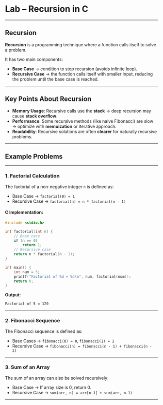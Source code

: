 
# Lab – Recursion in C

---

## Recursion

**Recursion** is a programming technique where a function calls itself to solve a problem.  

It has two main components:

- **Base Case** → condition to stop recursion (avoids infinite loop).  
- **Recursive Case** → the function calls itself with smaller input, reducing the problem until the base case is reached.  

---

## Key Points About Recursion

- **Memory Usage**: Recursive calls use the **stack** → deep recursion may cause **stack overflow**.  
- **Performance**: Some recursive methods (like naive Fibonacci) are slow → optimize with **memoization** or iterative approach.  
- **Readability**: Recursive solutions are often **clearer** for naturally recursive problems.  

---

## Example Problems

---

### **1. Factorial Calculation**

The factorial of a non-negative integer `n` is defined as:

- Base Case → `factorial(0) = 1`
- Recursive Case → `factorial(n) = n * factorial(n - 1)`

#### C Implementation:

```c
#include <stdio.h>

int factorial(int n) {
    // Base case
    if (n == 0)
        return 1;
    // Recursive case
    return n * factorial(n - 1);
}

int main() {
    int num = 5;
    printf("Factorial of %d = %d\n", num, factorial(num));
    return 0;
}
```

**Output:**  
```
Factorial of 5 = 120
```

---

### **2. Fibonacci Sequence**

The Fibonacci sequence is defined as:

- Base Cases → `fibonacci(0) = 0`, `fibonacci(1) = 1`
- Recursive Case → `fibonacci(n) = fibonacci(n - 1) + fibonacci(n - 2)`

---

### **3. Sum of an Array**

The sum of an array can also be solved recursively:

- Base Case → If array size is 0, return 0.  
- Recursive Case → `sum(arr, n) = arr[n-1] + sum(arr, n-1)`
---
